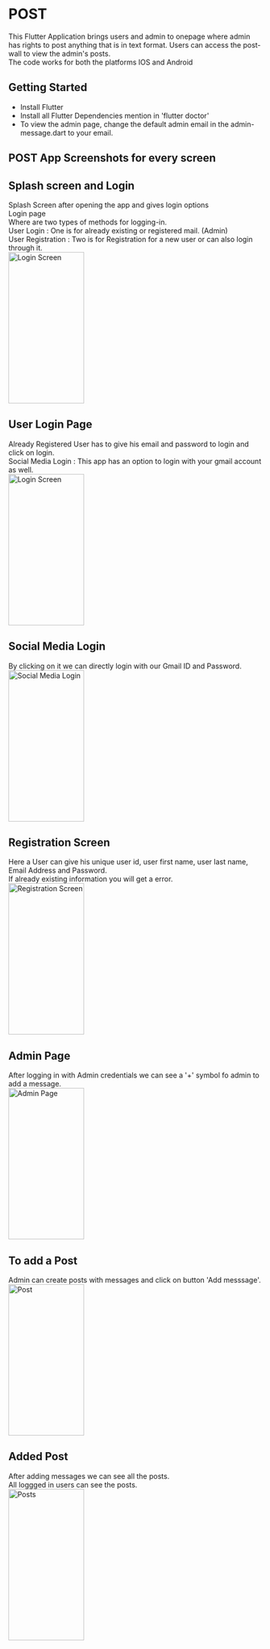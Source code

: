 # POST

This Flutter Application brings users and admin to onepage where admin has rights to post anything that is in text format. Users can access the post-wall to view the admin's posts. <br>
The code works for both the platforms IOS and Android

## Getting Started

- Install Flutter 
- Install all Flutter Dependencies mention in 'flutter doctor'
- To view the admin page, change the default admin email in the admin-message.dart to your email. 

## POST App Screenshots for every screen
## Splash screen and Login
Splash Screen after opening the app and gives login options <br>
Login page <br>
Where are two types of methods for logging-in. <br>
User Login        : One is for already existing or registered mail. (Admin)<br>
User Registration : Two is for Registration for a new user or can also login through it. <br>
<img src="https://user-images.githubusercontent.com/82296447/135510364-0110e32c-e2da-4429-a439-ddb7cf817628.jpg" alt="Login Screen" width="150" height="300">

## User Login Page
Already Registered User has to give his email and password to login and click on login. <br>
Social Media Login : This app has an option to login with your gmail account as well. <br>
<img src="https://user-images.githubusercontent.com/82296447/135515057-11785e15-4b33-4915-baf7-e5656ff97bf7.jpg" alt="Login Screen" width="150" height="300">

## Social Media Login 
By clicking on it we can directly login with our Gmail ID and Password.<br>
<img src="https://user-images.githubusercontent.com/82296447/135515671-ec63568d-141c-465e-b1ba-48737825f426.jpg" alt="Social Media Login" width="150" height="300">

## Registration Screen
Here a User can give his unique user id, user first name, user last name, Email Address and Password.<br>
If already existing information you will get a error. <br>
<img src="https://user-images.githubusercontent.com/82296447/135516514-faafb789-c0e9-4874-95e5-7f9cb9345709.jpg" alt="Registration Screen" width="150" height="300">

## Admin Page
After logging in with Admin credentials we can see a '+' symbol fo admin to add a message.<br>
<img src="https://user-images.githubusercontent.com/82296447/135517019-d0441757-5fe8-4e50-abeb-e650f1bbbd5c.jpg" alt="Admin Page" width="150" height="300">

## To add a Post 
Admin can create posts with messages and click on button 'Add messsage'.<br>
<img src="https://user-images.githubusercontent.com/82296447/135517273-57a80d26-c385-41ef-8a5e-1e21b575467f.jpg" alt="Post" width="150" height="300">

## Added Post
After adding messages we can see all the posts.<br>
All loggged in users can see the posts.<br>
<img src="https://user-images.githubusercontent.com/82296447/135518391-1488c401-4afa-4532-9704-040a1e44e705.JPG" alt="Posts" width="150" height="300">


